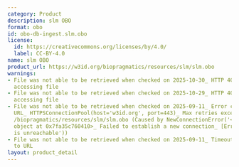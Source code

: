 ```yaml
---
category: Product
description: slm OBO
format: obo
id: obo-db-ingest.slm.obo
license:
  id: https://creativecommons.org/licenses/by/4.0/
  label: CC-BY-4.0
name: slm OBO
product_url: https://w3id.org/biopragmatics/resources/slm/slm.obo
warnings:
- File was not able to be retrieved when checked on 2025-10-30_ HTTP 404 error when
  accessing file
- File was not able to be retrieved when checked on 2025-10-29_ HTTP 404 error when
  accessing file
- File was not able to be retrieved when checked on 2025-09-11_ Error connecting to
  URL_ HTTPSConnectionPool(host='w3id.org', port=443)_ Max retries exceeded with url_
  /biopragmatics/resources/slm/slm.obo (Caused by NewConnectionError('<urllib3.connection.HTTPSConnection
  object at 0x7fa35c760410>_ Failed to establish a new connection_ [Errno 101] Network
  is unreachable'))
- File was not able to be retrieved when checked on 2025-09-11_ Timeout connecting
  to URL
layout: product_detail
---
```

